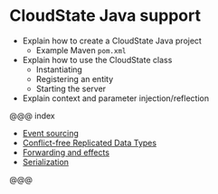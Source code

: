 # CloudState Java support

* Explain how to create a CloudState Java project
  - Example Maven `pom.xml`
* Explain how to use the CloudState class
  - Instantiating
  - Registering an entity
  - Starting the server
* Explain context and parameter injection/reflection

@@@ index

* [Event sourcing](eventsourced.md)
* [Conflict-free Replicated Data Types](crdt.md)
* [Forwarding and effects](effects.md)
* [Serialization](serialization.md)

@@@
